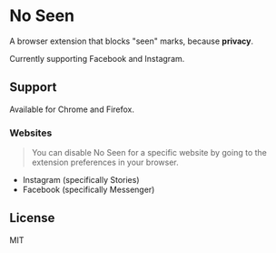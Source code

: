 # No Seen
A browser extension that blocks "seen" marks, because **privacy**.

Currently supporting Facebook and Instagram.

## Support
Available for Chrome and Firefox.

### Websites
> You can disable No Seen for a specific website by going to the extension preferences in your browser.

- Instagram (specifically Stories)
- Facebook (specifically Messenger)

## License
MIT

